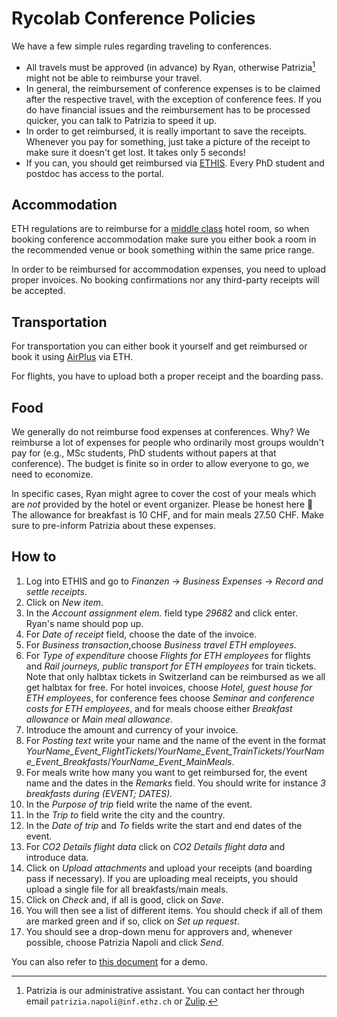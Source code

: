 # Rycolab Conference Policies

We have a few simple rules regarding traveling to conferences.
* All travels must be approved (in advance) by Ryan, otherwise Patrizia[^1] might not be able to reimburse your travel.
* In general, the reimbursement of conference expenses is to be claimed after the respective travel, with the exception of conference fees.
If you do have financial issues and the reimbursement has to be processed quicker, you can talk to Patrizia to speed it up.
* In order to get reimbursed, it is really important to save the receipts. Whenever you pay for something, just take a picture of the receipt to make sure it doesn't get lost. It takes only 5 seconds!
* If you can, you should get reimbursed via [ETHIS](https://ethz.ch/staffnet/en/finance-and-controlling/ethis.html).
Every PhD student and postdoc has access to the portal.

[^1]: Patrizia is our administrative assistant. You can contact her through email `patrizia.napoli@inf.ethz.ch` or [Zulip](../onboarding/zulip.md).

## Accommodation

ETH regulations are to reimburse for a [middle class](https://ethz.ch/content/dam/ethz/associates/services/finance-and-controlling/closed/Reisen/Hotelliste.pdf) hotel room, so when booking conference accommodation make sure you either book a room in the recommended venue or book something within the same price range.

In order to be reimbursed for accommodation expenses, you need to upload proper invoices. No booking confirmations nor any third-party receipts will be accepted.

## Transportation

For transportation you can either book it yourself and get reimbursed or book it using [AirPlus](https://ethz.ch/staffnet/en/finanzen-und-controlling/reisen/airplus/airplus.html) via ETH.

For flights, you have to upload both a proper receipt and the boarding pass.

## Food

We generally do not reimburse food expenses at conferences. Why? We reimburse a lot of expenses for people who ordinarily most groups wouldn't pay for (e.g., MSc students, PhD students without papers at that conference).
The budget is finite so in order to allow everyone to go, we need to economize. 

In specific cases, Ryan might agree to cover the cost of your meals which are *not* provided by the hotel or event organizer. 
Please be honest here 🙂 
The allowance for breakfast is 10 CHF, and for main meals 27.50 CHF. 
Make sure to pre-inform Patrizia about these expenses.

## How to

1. Log into ETHIS and go to *Finanzen* → *Business Expenses* → *Record and settle receipts*.
2. Click on *New item*.
3. In the *Account assignment elem.* field type *29682* and click enter. Ryan's name should pop up.
4. For *Date of receipt* field, choose the date of the invoice.
5. For *Business transaction*,choose *Business travel ETH employees*.
6. For *Type of expenditure* choose *Flights for ETH employees* for flights and *Rail journeys, public transport for ETH employees* for train tickets. Note that only halbtax tickets in Switzerland can be reimbursed as we all get halbtax for free. For hotel invoices, choose *Hotel, guest house for ETH employees*, for conference fees choose *Seminar and conference costs for ETH employees*, and for meals choose either *Breakfast allowance* or *Main meal allowance*.
7. Introduce the amount and currency of your invoice.
8. For *Posting text* write your name and the name of the event in the format *YourName_Event_FlightTickets*/*YourName_Event_TrainTickets*/*YourName_Event_Breakfasts*/*YourName_Event_MainMeals*.
9. For meals write how many you want to get reimbursed for, the event name and the dates in the *Remarks* field. You should write for instance *3 breakfasts during (EVENT; DATES).*
10. In the *Purpose of trip* field write the name of the event.
11. In the *Trip to* field write the city and the country.
12. In the *Date of trip* and *To* fields write the start and end dates of the event.
13. For *CO2 Details flight data* click on *CO2 Details flight data* and introduce data.
14. Click on *Upload attachments* and upload your receipts (and boarding pass if necessary). If you are uploading meal receipts, you should upload a single file for all breakfasts/main meals.
15. Click on *Check* and, if all is good, click on *Save*.
16. You will then see a list of different items. You should check if all of them are marked green and if so, click on *Set up request*. 
17. You should see a drop-down menu for approvers and, whenever possible, choose Patrizia Napoli and click *Send*.

You can also refer to [this document](../files/Travel_Reimbursements_RC.pdf) for a demo.